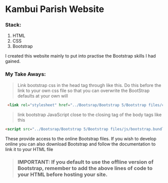 # Kambui Parish Website
### Stack:
1. HTML
1. CSS
1. Bootstrap

I created this website mainly to put into practise the Bootstrap skills I had gained.

### My Take Aways:
> Link bootstrap css in the head tag through like this. Do this before the link to your own css file so that you can overwrite the BootStrap defaults at your own will

```html
 <link rel="stylesheet" href="../Bootsrap/Bootstrap 5/Bootstrap files/css/bootstrap.min.css">

```
>link bootstrap JavaScript close to the closing tag of the body tags like this

```html
<script src="../Bootsrap/Bootstrap 5/Bootstrap files/js/bootstrap.bundle.min.js"></script>
```
These provide access to the online Bootstrap files. If you wish to develop online you can also download Bootstrap and follow the documentation to link it to your HTML file

>### IMPORTANT: If you default to use the offline version of Bootstrap, remember to add the above lines of code to your HTML before hosting your site.

